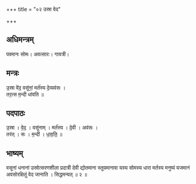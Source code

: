 +++
title = "०२ उस्रा वेद"

+++
## अधिमन्त्रम्
पवमानः सोमः। अवत्सारः। गायत्री।

## मन्त्रः
उ॒स्रा वे॑द॒ वसू॑नां॒ मर्त॑स्य दे॒व्यव॑सः ।  
तर॒त्स म॒न्दी धा॑वति ॥

## पदपाठः
उ॒स्रा । वे॒द॒ । वसू॑नाम् । मर्त॑स्य । दे॒वी । अव॑सः ।  
तर॑त् । सः । म॒न्दी । धा॒व॒ति॒ ॥

## भाष्यम्
वसूनां धनानां उस्रोत्सरणशीला प्रदात्री देवी द्योतमाना स्तूयमानावा यस्य सोमस्य धारा मर्तस्य मनुष्यं यजमानं अवसोरक्षितुं वेद जानाति । सिद्धमन्यत् ॥ २ ॥